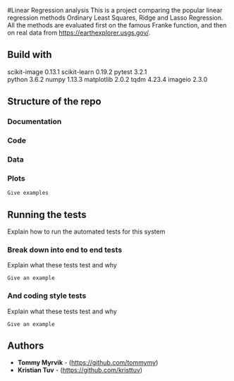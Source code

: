  #Linear Regression analysis
This is a project comparing the popular linear regression methods Ordinary Least Squares, Ridge and Lasso Regression. All the methods are evaluated first on the famous Franke function, and then on real data from https://earthexplorer.usgs.gov/.

## Build with
scikit-image    0.13.1
scikit-learn    0.19.2
pytest          3.2.1   
python          3.6.2
numpy           1.13.3
matplotlib      2.0.2 
tqdm            4.23.4
imageio         2.3.0

## Structure of the repo
### Documentation
### Code
### Data
### Plots



```
Give examples
```

## Running the tests

Explain how to run the automated tests for this system

### Break down into end to end tests

Explain what these tests test and why

```
Give an example
```

### And coding style tests

Explain what these tests test and why

```
Give an example
```




## Authors

* **Tommy Myrvik** - (https://github.com/tommymy)
* **Kristian Tuv** - (https://github.com/kristtuv)

 
